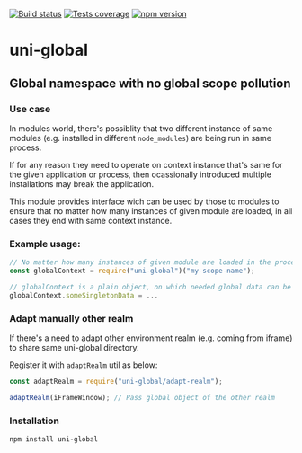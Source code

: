 [![Build status][build-image]][build-url]
[![Tests coverage][cov-image]][cov-url]
[![npm version][npm-image]][npm-url]

# uni-global

## Global namespace with no global scope pollution

### Use case

In modules world, there's possiblity that two different instance of same modules (e.g. installed in different `node_modules`) are being run in same process.

If for any reason they need to operate on context instance that's same for the given application or process, then ocassionally introduced multiple installations may break the application.

This module provides interface wich can be used by those to modules to ensure that no matter how many instances of given module are loaded, in all cases they end with same context instance.

### Example usage:

```javascript
// No matter how many instances of given module are loaded in the process, they will always end with same context instance
const globalContext = require("uni-global")("my-scope-name");

// globalContext is a plain object, on which needed global data can be stored.
globalContext.someSingletonData = ...

```

### Adapt manually other realm

If there's a need to adapt other environment realm (e.g. coming from iframe) to share same uni-global directory.

Register it with `adaptRealm` util as below:

```javascript
const adaptRealm = require("uni-global/adapt-realm");

adaptRealm(iFrameWindow); // Pass global object of the other realm
```

### Installation

```bash
npm install uni-global
```

[build-image]: https://github.com/medikoo/uni-global/workflows/Integrate/badge.svg
[build-url]: https://github.com/medikoo/uni-global/actions?query=workflow%3AIntegrate
[cov-image]: https://img.shields.io/codecov/c/github/medikoo/uni-global.svg
[cov-url]: https://codecov.io/gh/medikoo/uni-global
[npm-image]: https://img.shields.io/npm/v/uni-global.svg
[npm-url]: https://www.npmjs.com/package/uni-global
